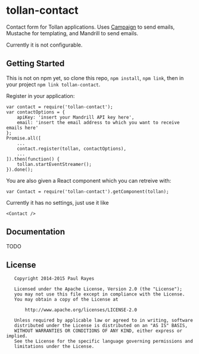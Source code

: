 tollan-contact
==============

Contact form for Tollan applications. Uses [Campaign](https://github.com/bevacqua/campaign) to send emails, Mustache for templating, and Mandrill to send emails.

Currently it is not configurable.

Getting Started
---------------

This is not on npm yet, so clone this repo, `npm install`, `npm link`, then in your project `npm link tollan-contact`.

Register in your application:

	var contact = require('tollan-contact');
	var contactOptions = {
		apiKey: 'insert your Mandrill API key here',
		email: 'insert the email address to which you want to receive emails here'
	};
	Promise.all([
		...
		contact.register(tollan, contactOptions),
		...
	]).then(function() {
		tollan.startEventStreamer();
	}).done();

You are also given a React component which you can retreive with:

	var Contact = require('tollan-contact').getComponent(tollan);

Currently it has no settings, just use it like

	<Contact />

Documentation
-------------

TODO

License
-------

	   Copyright 2014-2015 Paul Rayes

	   Licensed under the Apache License, Version 2.0 (the "License");
	   you may not use this file except in compliance with the License.
	   You may obtain a copy of the License at

	       http://www.apache.org/licenses/LICENSE-2.0

	   Unless required by applicable law or agreed to in writing, software
	   distributed under the License is distributed on an "AS IS" BASIS,
	   WITHOUT WARRANTIES OR CONDITIONS OF ANY KIND, either express or implied.
	   See the License for the specific language governing permissions and
	   limitations under the License.
